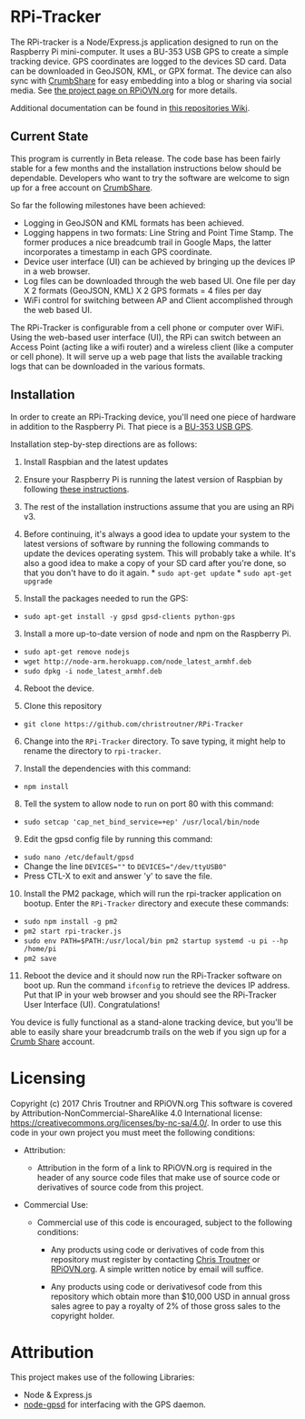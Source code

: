 # RPi-Tracker

The RPi-tracker is a Node/Express.js application designed to run on the Raspberry Pi mini-computer. 
It uses a BU-353 USB GPS to create a simple tracking device. GPS coordinates are logged to the devices 
SD card. Data can be downloaded in GeoJSON, KML, or GPX format. The device can also sync with 
[CrumbShare](http://crumbshare.net) for easy embedding into a blog or sharing via social media.
See [the project page on RPiOVN.org](http://rpiovn.org/project/rpi-tracker) for more details.

Additional documentation can be found in [this repositories Wiki](https://github.com/christroutner/RPi-Tracker/wiki).

## Current State
This program is currently in Beta release. The code base has been fairly stable for a few months and the installation
instructions below should be dependable. Developers who want to try the software are welcome to sign up for
a free account on [CrumbShare](http://crumbshare.net). 

So far the following milestones have been achieved:
* Logging in GeoJSON and KML formats has been achieved. 
* Logging happens in two formats: Line String and Point Time Stamp. The former produces a nice breadcumb trail in Google Maps, the latter incorporates a timestamp in each GPS coordinate.
* Device user interface (UI) can be achieved by bringing up the devices IP in a web browser.
* Log files can be downloaded through the web based UI. One file per day X 2 formats (GeoJSON, KML) X 2 GPS formats = 4 files per day
* WiFi control for switching between AP and Client accomplished through the web based UI.

The RPi-Tracker is configurable from a cell phone or computer over WiFi. Using the web-based user interface (UI), 
the RPi can switch between an Access Point (acting like a wifi router) and a wireless client 
(like a computer or cell phone). It will serve up a web page that lists the available tracking logs 
that can be downloaded in the various formats.

## Installation
In order to create an RPi-Tracking device, you'll need one piece of hardware in addition to the Raspberry Pi. That
piece is a [BU-353 USB GPS](http://rpiovn.org/project/rpi-tracker).

Installation step-by-step directions are as follows:

1. Install Raspbian and the latest updates
  1. Ensure your Raspberry Pi is running the latest version of Raspbian by following [these instructions](https://www.raspberrypi.org/learning/noobs-install/).
  2. The rest of the installation instructions assume that you are using an RPi v3.
  3. Before continuing, it's always a good idea to update your system to the latest versions of software by running the following commands to update the devices operating system. This will probably take a while. It's also a good idea to make a copy of your SD card after you're done, so that you don't have to do it again.
    * `sudo apt-get update`
    * `sudo apt-get upgrade`
    
2. Install the packages needed to run the GPS:
  * `sudo apt-get install -y gpsd gpsd-clients python-gps`
  
3. Install a more up-to-date version of node and npm on the Raspberry Pi.
  * `sudo apt-get remove nodejs`
  * `wget http://node-arm.herokuapp.com/node_latest_armhf.deb `
  * `sudo dpkg -i node_latest_armhf.deb`
  
4. Reboot the device.

5. Clone this repository
  * `git clone https://github.com/christroutner/RPi-Tracker`
  
6. Change into the `RPi-Tracker` directory. To save typing, it might help to rename the directory to `rpi-tracker`.

7. Install the dependencies with this command:
  * `npm install`
  
8. Tell the system to allow node to run on port 80 with this command:
  * `sudo setcap 'cap_net_bind_service=+ep' /usr/local/bin/node`
  
9. Edit the gpsd config file by running this command:
  * `sudo nano /etc/default/gpsd`
  * Change the line `DEVICES=""` to `DEVICES="/dev/ttyUSB0"`
  * Press CTL-X to exit and answer 'y' to save the file.

10. Install the PM2 package, which will run the rpi-tracker application on bootup. Enter the `RPi-Tracker` directory and execute these commands:
  * `sudo npm install -g pm2`
  * `pm2 start rpi-tracker.js`
  * `sudo env PATH=$PATH:/usr/local/bin pm2 startup systemd -u pi --hp /home/pi`
  * `pm2 save`

11. Reboot the device and it should now run the RPi-Tracker software on boot up. Run the 
command `ifconfig` to retrieve the devices IP address. Put that IP in your web browser 
and you should see the RPi-Tracker User Interface (UI). Congratulations! 

You device is fully functional as a stand-alone tracking device, but you'll be able to easily
share your breadcrumb trails on the web if you sign up for
a [Crumb Share](http://crumbshare.net) account.


# Licensing

Copyright (c) 2017 Chris Troutner and RPiOVN.org This software is covered by Attribution-NonCommercial-ShareAlike 4.0 International license: https://creativecommons.org/licenses/by-nc-sa/4.0/. In order to use this code in your own project you must meet the following conditions:

* Attribution:
  * Attribution in the form of a link to RPiOVN.org is required in the header of any source code files that make use of source code or derivatives of source code from this project.

* Commercial Use:
  * Commercial use of this code is encouraged, subject to the following conditions:
  
    * Any products using code or derivatives of code from this repository must register by contacting [Chris Troutner](mailto:chris.troutner@gmail.com) or [RPiOVN.org](http://rpiovn.org). A simple written notice by email will suffice.
    
    * Any products using code or derivativesof code from this repository which obtain more than $10,000 USD in annual gross sales agree to pay a royalty of 2% of those gross sales to the copyright holder. 


# Attribution
This project makes use of the following Libraries:
* Node & Express.js
* [node-gpsd](https://github.com/eelcocramer/node-gpsd) for interfacing with the GPS daemon.
